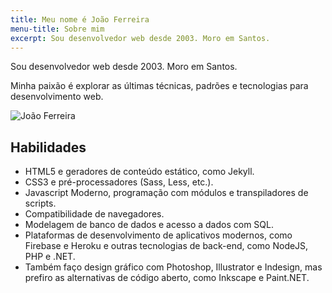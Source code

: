 ```yaml
---
title: Meu nome é João Ferreira
menu-title: Sobre mim
excerpt: Sou desenvolvedor web desde 2003. Moro em Santos.
---
```


<section class="page-content section-about">
    <div class="wrapper">
        <div data-grid="center spacing">
            <div data-cell="2of3">
                <p>Sou desenvolvedor web desde 2003. Moro em Santos.</p>
                <p>Minha paixão é explorar as últimas técnicas, padrões e tecnologias para desenvolvimento web.</p>
            </div>
            <div data-cell="1of3">
                <div class="circ">
                    <img src="https://c2.staticflickr.com/8/7446/27265225164_2a17a12c6a.jpg" alt="João Ferreira">
                </div>
            </div>
        </div>
    </div>
</section>

## Habilidades

- HTML5 e geradores de conteúdo estático, como Jekyll.
- CSS3 e pré-processadores (Sass, Less, etc.).
- Javascript Moderno, programação com módulos e transpiladores de scripts.
- Compatibilidade de navegadores.
- Modelagem de banco de dados e acesso a dados com SQL.
- Plataformas de desenvolvimento de aplicativos modernos, como Firebase e Heroku e outras tecnologias de back-end, como NodeJS, PHP e .NET.
- Também faço design gráfico com Photoshop, Illustrator e Indesign, mas prefiro as alternativas de código aberto, como Inkscape e Paint.NET.
